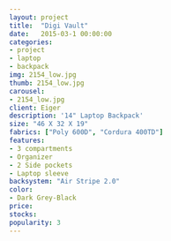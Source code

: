 ```yaml
---
layout: project
title:  "Digi Vault"
date:   2015-03-1 00:00:00
categories:
- project
- laptop
- backpack
img: 2154_low.jpg
thumb: 2154_low.jpg
carousel:
- 2154_low.jpg
client: Eiger
description: '14" Laptop Backpack'
size: "46 X 32 X 19"
fabrics: ["Poly 600D", "Cordura 400TD"]
features:  
- 3 compartments
- Organizer
- 2 Side pockets
- Laptop sleeve
backsystem: "Air Stripe 2.0"
color: 
- Dark Grey-Black
price:
stocks:
popularity: 3
---
```

